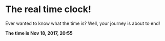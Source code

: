 # The real time clock!

Ever wanted to know what the time is? Well, your journey is about to end!

**The time is Nov 18, 2017, 20:55**